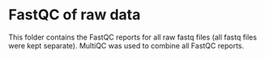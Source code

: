 # FastQC of raw data
This folder contains the FastQC reports for all raw fastq files (all fastq files were kept separate).
MultiQC was used to combine all FastQC reports.
